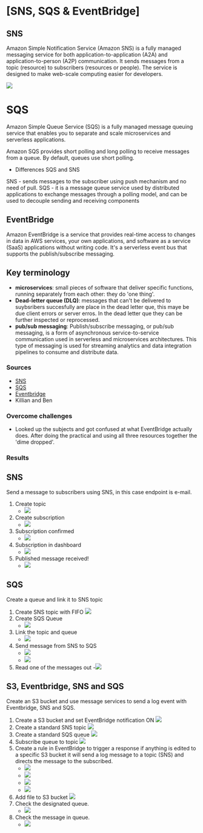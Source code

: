 # [SNS, SQS & EventBridge]

## SNS
Amazon Simple Notification Service (Amazon SNS) is a fully managed messaging service for both application-to-application (A2A) and application-to-person (A2P) communication. It sends messages from a topic (resource) to subscribers (resources or people). The service is designed to make web-scale computing easier for developers. 

![](../../00_includes/AWS/AWS-14.6/A2A-A2P.png)

# SQS
Amazon Simple Queue Service (SQS) is a fully managed message queuing service that enables you to separate and scale microservices and serverless applications. 

Amazon SQS provides short polling and long polling to receive messages from a queue. By default, queues use short polling.

- Differences SQS and SNS

SNS - sends messages to the subscriber using push mechanism and no need of pull. SQS - it is a message queue service used by distributed applications to exchange messages through a polling model, and can be used to decouple sending and receiving components

## EventBridge
Amazon EventBridge is a service that provides real-time access to changes in data in AWS services, your own applications, and software as a service (SaaS) applications without writing code. It's a serverless event bus that supports the publish/subscribe messaging. 

## Key terminology
- **microservices**: small pieces of software that deliver specific functions, running separately from each other: they do 'one thing'. 
- **Dead-letter queue (DLQ)**: messages that can't be delivered to suybsribers succesfully are place in the dead letter que, this maye be due client errors or server erros. In the dead letter que they can be further inspected or reprocessed. 
- **pub/sub messaging**: Publish/subscribe messaging, or pub/sub messaging, is a form of asynchronous service-to-service communication used in serverless and microservices architectures. This type of messaging is used for streaming analytics and data integration pipelines to consume and distribute data.


### Sources
- [SNS](https://aws.amazon.com/sns/?whats-new-cards.sort-by=item.additionalFields.postDateTime&whats-new-cards.sort-order=desc)
- [SQS](https://aws.amazon.com/sqs/)
- [Eventbridge](https://aws.amazon.com/eventbridge/faqs/)
- Killian and Ben

### Overcome challenges
- Looked up the subjects and got confused at what EventBridge actually does. After doing the practical and using all three resources together the 'dime dropped'.

### Results

## SNS
Send a message to subscribers using SNS, in this case endpoint is e-mail. 
1. Create topic
   - ![](../../00_includes/AWS/AWS-14.6/creatTopic.png)
2. Create subscription
   -    ![](../../00_includes/AWS/AWS-14.6/createSub2.png)
3. Subscription confirmed
   - ![](../../00_includes/AWS/AWS-14.6/subscribed%20mail.png)
4. Subscription in dashboard
   - ![](../../00_includes/AWS/AWS-14.6/subscribed.png)
5. Published message received!
   - ![](../../00_includes/AWS/AWS-14.6/pubMessage.png)

## SQS
Create a queue and link it to SNS topic
1. Create SNS topic with FIFO
   ![](/00_includes/AWS/AWS-14.6/editFIFOSNS.png)
2. Create SQS Queue 
   -  ![](../../00_includes/AWS/AWS-14.6/SQS1.png)
3. Link the topic and queue
   -  ![](/00_includes/AWS/AWS-14.6/linkedSNSSQS.png)
4. Send message from SNS to SQS
   -  ![](/00_includes/AWS/AWS-14.6/SQS4.png)
   -  ![](/00_includes/AWS/AWS-14.6/SQS3.png)
5. Read one of the messages out 
   -![](/00_includes/AWS/AWS-14.6/SQS5.png)

## S3, Eventbridge, SNS and SQS
Create an S3 bucket and use message services to send a log event with Eventbridge, SNS and SQS.
1. Create a S3 bucket and set EventBridge notification ON 
   ![](../../00_includes/AWS/AWS-14.6/ebS3ON.png)
2. Create a standard SNS topic
   ![](../../00_includes/AWS/AWS-14.6/eb_createSNS.png)
3. Create a standard SQS queue
   ![](/00_includes/AWS/AWS-14.6/eb_createSQS.png)
4. Subscribe queue to topic
   ![](../../00_includes/AWS/AWS-14.6/eb_subscribed.png)
5. Create a rule in EventBridge to trigger a response if anything is edited to a specific S3 bucket it will send a log message to a topic (SNS) and directs the message to the subscribed.
   - ![](/00_includes/AWS/AWS-14.6/EB1.png)
   - ![](/00_includes/AWS/AWS-14.6/EB2.png)
   - ![](/00_includes/AWS/AWS-14.6/EB3.png)
   - ![](/00_includes/AWS/AWS-14.6/EB4.png)
6. Add file to S3 bucket
   ![](../../00_includes/AWS/AWS-14.6/eb_uploadToBucket.png)
7. Check the designated queue.
   - ![](../../00_includes/AWS/AWS-14.6/eb_designatedQueue.png)
8. Check the message in queue.
   - ![](/00_includes/AWS/AWS-14.6/eb_logMssg.png)